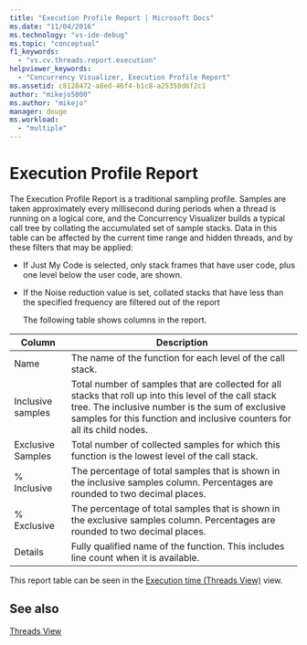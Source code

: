 ```yaml
---
title: "Execution Profile Report | Microsoft Docs"
ms.date: "11/04/2016"
ms.technology: "vs-ide-debug"
ms.topic: "conceptual"
f1_keywords: 
  - "vs.cv.threads.report.execution"
helpviewer_keywords: 
  - "Concurrency Visualizer, Execution Profile Report"
ms.assetid: c8128472-a8ed-46f4-b1c8-a25358d6f2c1
author: "mikejo5000"
ms.author: "mikejo"
manager: douge
ms.workload: 
  - "multiple"
---
```

# Execution Profile Report
The Execution Profile Report is a traditional sampling profile. Samples are taken approximately every millisecond during periods when a thread is running on a logical core, and the Concurrency Visualizer builds a typical call tree by collating the accumulated set of sample stacks. Data in this table can be affected by the current time range and hidden threads, and by these filters that may be applied:  
  
- If Just My Code is selected, only stack frames that have user code, plus one level below the user code, are shown.  
  
- If the Noise reduction value is set, collated stacks that have less than the specified frequency are filtered out of the report  
  
  The following table shows columns in the report.  
  
|Column|Description|  
|------------|-----------------|  
|Name|The name of the function for each level of the call stack.|  
|Inclusive samples|Total number of samples that are collected for all stacks that roll up into this level of the call stack tree. The inclusive number is the sum of exclusive samples for this function and inclusive counters for all its child nodes.|  
|Exclusive Samples|Total number of collected samples for which this function is the lowest level of the call stack.|  
|% Inclusive|The percentage of total samples that is shown in the inclusive samples column. Percentages are rounded to two decimal places.|  
|% Exclusive|The percentage of total samples that is shown in the exclusive samples column. Percentages are rounded to two decimal places.|  
|Details|Fully qualified name of the function. This includes line count when it is available.|  
  
 This report table can be seen in the [Execution time (Threads View)](../profiling/execution-time-threads-view.md) view.  
  
## See also  
 [Threads View](../profiling/threads-view-parallel-performance.md)